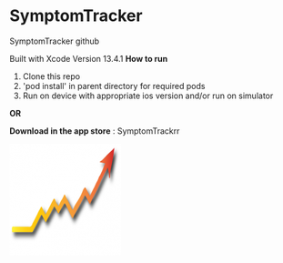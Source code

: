 # SymptomTracker
SymptomTracker github

Built with Xcode Version 13.4.1
**How to run**
1) Clone this repo
2) 'pod install' in parent directory for required pods
3) Run on device with appropriate ios version and/or run on simulator

**OR**

**Download in the app store** :
SymptomTrackrr


![Screenshot](AppIcon98x98%402x.png)
